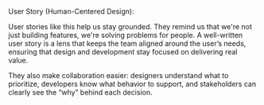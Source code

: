 User Story (Human-Centered Design):

User stories like this help us stay grounded. They remind us that we're not just building features, we're solving problems for people. A well-written user story is a lens that keeps the team aligned around the user’s needs, ensuring that design and development stay focused on delivering real value.

They also make collaboration easier: designers understand what to prioritize, developers know what behavior to support, and stakeholders can clearly see the “why” behind each decision.